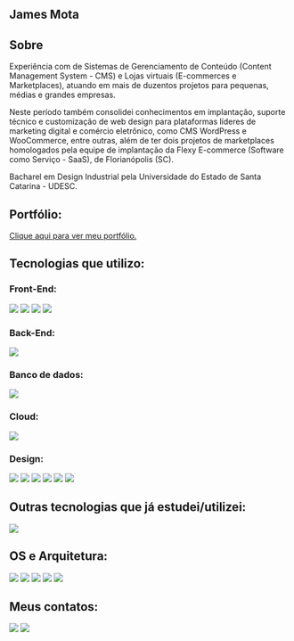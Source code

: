 ## James Mota

## Sobre

Experiência com de Sistemas de Gerenciamento de Conteúdo (Content Management System - CMS) e Lojas virtuais (E-commerces e Marketplaces), atuando em mais de duzentos projetos para pequenas, médias e grandes empresas. 

Neste período também consolidei conhecimentos em implantação, suporte técnico e customização de web design para plataformas líderes de marketing digital e comércio eletrônico, como CMS WordPress e WooCommerce, entre outras, além de ter dois projetos de marketplaces homologados pela equipe de implantação da Flexy E-commerce (Software como Serviço - SaaS), de Florianópolis (SC).

Bacharel em Design Industrial pela Universidade do Estado de Santa Catarina - UDESC.

## Portfólio:

<a href="https://www.behance.net/jamesmota/" target="_blank">Clique aqui para ver meu portfólio.</a>
  
## Tecnologias que utilizo:

### Front-End:

<img src="https://img.shields.io/badge/HTML5-E34F26?style=for-the-badge&logo=html5&logoColor=white"><nobr>
<img src="https://img.shields.io/badge/CSS3-1572B6?style=for-the-badge&logo=css3&logoColor=white">
<img src="https://img.shields.io/badge/Bootstrap-563D7C?style=for-the-badge&logo=bootstrap&logoColor=white">
<img src="https://img.shields.io/badge/JavaScript-323330?style=for-the-badge&logo=javascript&logoColor=F7DF1E">

  
### Back-End:
<img src="https://img.shields.io/badge/Node.js-43853D?style=for-the-badge&logo=node.js&logoColor=white"><nobr>

### Banco de dados:  
<img src="https://img.shields.io/badge/MySQL-00000F?style=for-the-badge&logo=mysql&logoColor=white"><nobr>

### Cloud:
<img src="https://img.shields.io/badge/AWS-232F3E?style=for-the-badge&logo=amazon-aws&logoColor=white&labelColor=101010">
  
### Design:
<img src="https://img.shields.io/badge/Figma-F24E1E?style=for-the-badge&logo=figma&logoColor=white"><nobr>
<img src="https://img.shields.io/badge/Adobe%20Illustrator-FF9A00?style=for-the-badge&logo=adobe%20illustrator&logoColor=white">
<img src="https://img.shields.io/badge/Adobe%20Photoshop-31A8FF?style=for-the-badge&logo=Adobe%20Photoshop&logoColor=black">
<img src="https://img.shields.io/badge/gimp-5C5543?style=for-the-badge&logo=gimp&logoColor=white">
<img src="https://img.shields.io/badge/Inkscape-000000?style=for-the-badge&logo=Inkscape&logoColor=white">
<img src="https://img.shields.io/badge/Canva-%2300C4CC.svg?&style=for-the-badge&logo=Canva&logoColor=white">
  
## Outras tecnologias que já estudei/utilizei:

<img src="https://img.shields.io/badge/PHP-777BB4?style=for-the-badge&logo=php&logoColor=white">

## OS e Arquitetura:

<img src="https://img.shields.io/badge/LINUX-Debian-blue?style=for-the-badge&logo=Debian"><nobr>
<img src="https://img.shields.io/badge/Ubuntu-E95420?style=for-the-badge&logo=ubuntu&logoColor=white">
<img src="https://img.shields.io/badge/Windows-0078D6?style=for-the-badge&logo=windows&logoColor=white">
<img src="https://img.shields.io/badge/Visual_Studio_Code-0078D4?style=for-the-badge&logo=visual%20studio%20code&logoColor=white">
<img src="https://img.shields.io/badge/Postman-FF6C37?style=for-the-badge&logo=Postman&logoColor=white">

## Meus contatos:

<a href="mailto:contato@jamesmota.com.br"><img src="https://img.shields.io/badge/Gmail-D14836?style=for-the-badge&logo=gmail&logoColor=white"></a>
<a href="https://www.linkedin.com/in/jamesmotaesteves/" target="_blank"><img src="https://img.shields.io/badge/LinkedIn-0077B5?style=for-the-badge&logo=linkedin&logoColor=white"></a>

